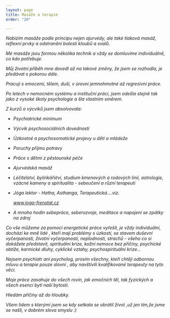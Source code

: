 ```yaml
---
layout: page
title: Masáže a terapie
order: "20"

---
```

_Nabízím masáže podle principu nejen ajurvédy, ale také tlaková masáž, reflexní prvky a odstranění bolesti kloubů a svalů._

_Mé masáže jsou formou několika technik a vždy se domluvíme individuálně, co kdo potřebuje._

_Můj životní příběh mne dovedl až na takové změny, že jsem se rozhodla, je předávat s pokorou dále._

_Pracuji s emocemi, tělem, duší, v úrovni jemnohmotné až regresivní práce._

_Po letech v nemocném systému a instituční práci, jsem odešla stejně tak jako z vysoké školy psychologie a šla vlastním směrem._

_Z kurzů a výcviků jsem absolvovala:_

* _Psychiatrické minimum_
* _Výcvik psychosociálních dovedností_
* _Úzkostné a psychosomatické projevy u dětí a mládeže_
* _Poruchy příjmu potravy_
* _Práce s dětmi z pěstounské péče_
* _Ajurvédská masáž_ 
* _Léčitelství, bylinkářství, studium kmenových a rodových linií, astrologie, vzácné kameny a spiritualita - sebeučení a různí terapeuti_
* _Jóga lektor - Hatha, Asthanga, Terapeutická....viz._

  _www.joga-frenstat.cz_
* _A mnoho hodin sebepráce, seberozvoje, meditace a napojení se zpátky na zdroj_

_Co vše můžeme za pomoci energetické práce vyřešit, je vždy individuální, dochází ke mně lidé , kteří mají problémy s úzkostí, se stavem duševní vyčerpanosti, životní vyčerpanosti, neplodnosti, strachů - všeho co si dokážete představit, spirituální krize, kožní nemoce bez příčiny, psychické obtíže, karmické dluhy, cyklické vztahy, psychospirituální krize..._

_Nejsem psychiatr ani psycholog, prosím všechny, kteří chtějí odbornou mluvu a terapie pouze slovní , aby navštívili kvalifikované terapeuty na tyto věci._

_Moje práce zasahuje do všech rovin, jak emočních těl, tak fyzických a všech esencí bytí naší bytosti._

_Hledám příčiny až do hloubky._

_Všem lidem s kterými jsem se kdy setkala se obrátil život ,už jen tím,že jsme se našli, v dobrém slova smyslu :)_